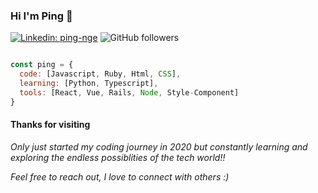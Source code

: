 ### Hi I'm Ping 👋

[![Linkedin: ping-nge](https://img.shields.io/badge/-PingNge-blue?style=flat-square&logo=Linkedin&logoColor=white&link=https://www.linkedin.com/in/ping-nge/)](https://www.linkedin.com/in/ping-nge/)
![GitHub followers](https://img.shields.io/github/followers/ping-n?label=Follow&style=social)

```javascript

const ping = {
  code: [Javascript, Ruby, Html, CSS],
  learning: [Python, Typescript],
  tools: [React, Vue, Rails, Node, Style-Component]
}
```
#### Thanks for visiting

<em>Only just started my coding journey in 2020 but constantly learning and exploring the endless possiblities of the tech world!!</em>

<em>Feel free to reach out, I love to connect with others :)</em>
